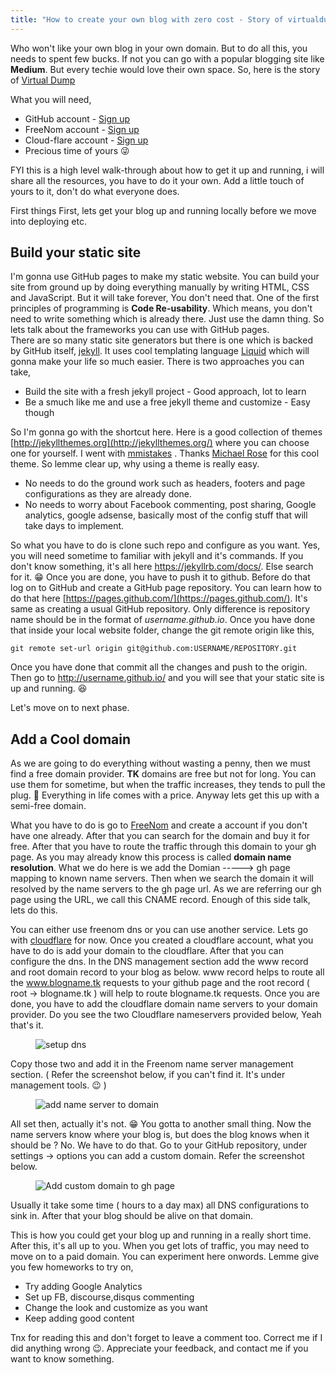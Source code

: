 ```yaml
---
title: "How to create your own blog with zero cost - Story of virtualdump"
---
```


Who won't like your own blog in your own domain. But to do all this, you needs to spent few bucks. If not you can go with a popular blogging site like **Medium**.  But every techie would love their own space. So, here is the story of  [Virtual Dump](http://virtualdump.tk/)

What you will need,
- GitHub account -  [Sign up](https://github.com/)
- FreeNom account - [Sign up](https://my.freenom.com/)
- Cloud-flare account - [Sign up](https://www.cloudflare.com/) 
- Precious time of yours :stuck_out_tongue_winking_eye:

FYI this is a high level walk-through about how to get it up and running, i will share all the resources, you have to do it your own. Add a little touch of yours to it, don't do what everyone does. 

First things First, lets get your blog up and running locally before we move into deploying etc.

## Build your static site
I'm gonna use GitHub pages to make my static website. You can build your site from ground up by doing everything manually by writing HTML, CSS and JavaScript. But it will take forever, You don't need that. One of the first principles of programming is **Code Re-usability**.  Which means, you don't need to write something which is already there. Just use the damn thing. So lets talk about the frameworks you can use with GitHub pages.  
There are so many static site generators but there is one which is backed by GitHub itself, [jekyll](https://jekyllrb.com/). It uses cool templating  language [Liquid](https://jekyllrb.com/docs/liquid/) which will gonna make your life so much easier. There is two approaches you can take,

 - Build the site with a fresh jekyll project - Good approach, lot to learn 
 - Be a smuch like me and use a free jekyll theme and customize - Easy though

So I'm gonna go with the shortcut here.  Here is a good collection of themes [http://jekyllthemes.org](http://jekyllthemes.org/) where you can choose one for yourself.  I went with [mmistakes](https://mmistakes.github.io/) . Thanks [Michael Rose](https://twitter.com/mmistakes) for this cool theme. So lemme clear up, why using a theme is really easy.

 - No needs to do the ground work such as headers, footers and page configurations as they are already done.
 - No needs to worry about Facebook commenting, post sharing, Google analytics, google adsense, basically most of the config stuff that will take days to implement. 

So what you have to do is clone such repo and configure as you want. Yes, you will need sometime to familiar with jekyll and it's commands. If you don't know something, it's all here https://jekyllrb.com/docs/. Else search for it. :grin: Once you are done, you have to push it to github. Before do that log on to GitHub and create a GitHub page repository.  You can learn how to do that here [https://pages.github.com/](https://pages.github.com/). It's same as creating a usual GitHub repository. Only difference is repository name should be in the format of *username.github.io*. Once you have done that inside your local website folder, change the git remote origin like this,

`
git remote set-url origin git@github.com:USERNAME/REPOSITORY.git
`

Once you have done that commit all the changes and push to the origin. Then go to http://username.github.io/ and you will see that your static site is up and running.  :satisfied:

Let's move on to next phase.

##  Add a Cool domain

As we are going to do everything without wasting a penny, then we must find a free domain provider.  **TK** domains are free but not for long. You can use them for sometime, but when the traffic increases, they tends to pull the plug. :grimacing: Everything in life comes with a price. Anyway lets get this up with a semi-free domain. 

What you have to do is go to [FreeNom](https://my.freenom.com/) and create a account if you don't have one already. After that you can search for the domain and buy it for free. After that you have to route the traffic through this domain to your gh page. As you may already know this process is called **domain name resolution**. What we do here is we add the Domian  -----> gh page mapping to known name servers. Then when we search the domain it will resolved by the name servers to the gh page url. As we are referring our gh page using the URL, we call this CNAME record. Enough of this side talk, lets do this.

You can either use freenom dns or you can use another service. Lets go with [cloudflare](https://www.cloudflare.com/) for now. Once you created a cloudflare account, what you have to do is add your domain to the cloudflare. After that you can configure the dns. In the DNS management section add the www  record and root domain record to your blog as below. www record helps to route all the www.blogname.tk requests to your github page and the root record ( root -> blogname.tk ) will help to route blogname.tk requests. Once you are done, you have to add the cloudflare domain name servers to your domain provider. Do you see the two Cloudflare nameservers provided below, Yeah that's it. 

<figure>
  <img src="{{ base_path }}/images/post2-pic1.png" alt="setup dns">
</figure>

Copy those two and add it in the Freenom name server management section. ( Refer the screenshot below, if you can't find it. It's under management tools. :wink: ) 

<figure>
  <img src="{{ base_path }}/images/post2-pic2.png" alt="add name server to domain">
</figure>

All set then, actually it's not. :grin: You gotta to another small thing. Now the name servers know where your blog is, but does the blog knows when it should be ? No. We have to do that. Go to your GitHub repository, under settings -> options you can add a custom domain. Refer the screenshot below. 

<figure>
  <img src="{{ base_path }}/images/post2-pic3.png" alt="Add custom domain to gh page">
</figure>

Usually it take some time ( hours to a day max) all DNS configurations to sink in. After that your blog should be alive on that domain. 


This is how you could get your blog up and running in a really short time. After this, it's all up to you. When you get lots of traffic, you may need to move on to a paid domain. You can experiment here onwords. Lemme give you few homeworks to try on,

 - Try adding Google Analytics
 - Set up FB, discourse,disqus commenting
 - Change the look and customize as you want
 - Keep adding good content

Tnx for reading this and don't forget to leave a comment too. Correct me if I did anything wrong :wink:. Appreciate your feedback, and contact me if you want to know something.  